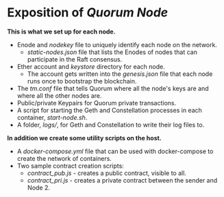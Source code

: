 # Exposition of *Quorum Node*

**This is what we set up for each node.**

 * Enode and *nodekey* file to uniquely identify each node on the network.
   * *static-nodes.json* file that lists the Enodes of nodes that can participate in the Raft consensus.
 * Ether account and *keystore* directory for each node.
   * The account gets written into the *genesis.json* file that each node runs once to bootstrap the blockchain.
 * The *tm.conf* file that tells Quorum where all the node's keys are and where all the other nodes are.
 * Public/private Keypairs for Quorum private transactions.
 * A script for starting the Geth and Constellation processes in each container, *start-node.sh*.
 * A folder, *logs/*, for Geth and Constellation to write their log files to.

 **In addition we create some utility scripts on the host.**

  * A *docker-compose.yml* file that can be used with docker-compose to create the network of containers.
  * Two sample contract creation scripts:
    * *contract_pub.js* - creates a public contract, visible to all.
    * *contract_pri.js* - creates a private contract between the sender and Node 2.